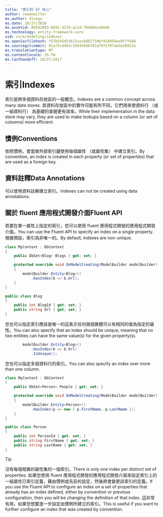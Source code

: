 ```yaml
---
title: "索引的 EF 核心"
author: rowanmiller
ms.author: divega
ms.date: 10/27/2016
ms.assetid: 85b92003-b692-417d-ac1d-76d40dce664b
ms.technology: entity-framework-core
uid: core/modeling/indexes
ms.openlocfilehash: f57b545d53613cec6887734bf434958ee8fff4d8
ms.sourcegitcommit: 01a75cd483c1943ddd6f82af971f07abde20912e
ms.translationtype: MT
ms.contentlocale: zh-TW
ms.lasthandoff: 10/27/2017
---
```

# <a name="indexes"></a><span data-ttu-id="85816-102">索引</span><span class="sxs-lookup"><span data-stu-id="85816-102">Indexes</span></span>

<span data-ttu-id="85816-103">索引是跨多個資料存放區的一般概念。</span><span class="sxs-lookup"><span data-stu-id="85816-103">Indexes are a common concept across many data stores.</span></span> <span data-ttu-id="85816-104">其資料存放區中的實作可能有所不同，它們用來使資料行 （或一組資料行） 為基礎的查閱更有效率。</span><span class="sxs-lookup"><span data-stu-id="85816-104">While their implementation in the data store may vary, they are used to make lookups based on a column (or set of columns) more efficient.</span></span>

## <a name="conventions"></a><span data-ttu-id="85816-105">慣例</span><span class="sxs-lookup"><span data-stu-id="85816-105">Conventions</span></span>

<span data-ttu-id="85816-106">依照慣例，會當做外部索引鍵使用每個屬性 （或屬性集） 中建立索引。</span><span class="sxs-lookup"><span data-stu-id="85816-106">By convention, an index is created in each property (or set of properties) that are used as a foreign key.</span></span>

## <a name="data-annotations"></a><span data-ttu-id="85816-107">資料註釋</span><span class="sxs-lookup"><span data-stu-id="85816-107">Data Annotations</span></span>

<span data-ttu-id="85816-108">可以使用資料註解建立索引。</span><span class="sxs-lookup"><span data-stu-id="85816-108">Indexes can not be created using data annotations.</span></span>

## <a name="fluent-api"></a><span data-ttu-id="85816-109">關於 fluent 應用程式開發介面</span><span class="sxs-lookup"><span data-stu-id="85816-109">Fluent API</span></span>

<span data-ttu-id="85816-110">若要在單一屬性上指定的索引，您可以使用 fluent 應用程式開發的應用程式開發介面。</span><span class="sxs-lookup"><span data-stu-id="85816-110">You can use the Fluent API to specify an index on a single property.</span></span> <span data-ttu-id="85816-111">根據預設，索引為非唯一的。</span><span class="sxs-lookup"><span data-stu-id="85816-111">By default, indexes are non-unique.</span></span>

<!-- [!code-csharp[Main](samples/core/Modeling/FluentAPI/Samples/Index.cs?highlight=7,8)] -->
``` csharp
class MyContext : DbContext
{
    public DbSet<Blog> Blogs { get; set; }

    protected override void OnModelCreating(ModelBuilder modelBuilder)
    {
        modelBuilder.Entity<Blog>()
            .HasIndex(b => b.Url);
    }
}

public class Blog
{
    public int BlogId { get; set; }
    public string Url { get; set; }
}
```

<span data-ttu-id="85816-112">您也可以指定索引應該是唯一的這表示任何兩個實體可以有相同的值為指定的屬性。</span><span class="sxs-lookup"><span data-stu-id="85816-112">You can also specify that an index should be unique, meaning that no two entities can have the same value(s) for the given property(s).</span></span>

<!-- [!code-csharp[Main](samples/core/Modeling/FluentAPI/Samples/IndexUnique.cs?highlight=3)] -->
``` csharp
        modelBuilder.Entity<Blog>()
            .HasIndex(b => b.Url)
            .IsUnique();
```

<span data-ttu-id="85816-113">您也可以指定多個資料行的索引。</span><span class="sxs-lookup"><span data-stu-id="85816-113">You can also specify an index over more than one column.</span></span>

<!-- [!code-csharp[Main](samples/core/Modeling/FluentAPI/Samples/IndexComposite.cs?highlight=7,8)] -->
``` csharp
class MyContext : DbContext
{
    public DbSet<Person> People { get; set; }

    protected override void OnModelCreating(ModelBuilder modelBuilder)
    {
        modelBuilder.Entity<Person>()
            .HasIndex(p => new { p.FirstName, p.LastName });
    }
}

public class Person
{
    public int PersonId { get; set; }
    public string FirstName { get; set; }
    public string LastName { get; set; }
}
```

> [!TIP]  
> <span data-ttu-id="85816-114">沒有每個相異的屬性集的一個索引。</span><span class="sxs-lookup"><span data-stu-id="85816-114">There is only one index per distinct set of properties.</span></span> <span data-ttu-id="85816-115">如果您使用 fluent 應用程式開發的應用程式開發介面來設定索引上的一組屬性已索引定義，藉由慣例或先前的設定，然後將會變更該索引的定義。</span><span class="sxs-lookup"><span data-stu-id="85816-115">If you use the Fluent API to configure an index on a set of properties that already has an index defined, either by convention or previous configuration, then you will be changing the definition of that index.</span></span> <span data-ttu-id="85816-116">這非常有用，如果您想要進一步設定由慣例所建立的索引。</span><span class="sxs-lookup"><span data-stu-id="85816-116">This is useful if you want to further configure an index that was created by convention.</span></span>
